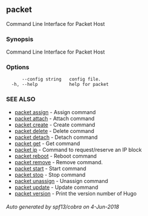 ## packet

Command Line Interface for Packet Host

### Synopsis

Command Line Interface for Packet Host

### Options

```
      --config string   config file.
  -h, --help            help for packet
```

### SEE ALSO

* [packet assign](packet_assign.md)	 - Assign command
* [packet attach](packet_attach.md)	 - Attach command
* [packet create](packet_create.md)	 - Create command
* [packet delete](packet_delete.md)	 - Delete command
* [packet detach](packet_detach.md)	 - Detach command
* [packet get](packet_get.md)	 - Get command
* [packet ip](packet_ip.md)	 - Command to request/reserve an IP block
* [packet reboot](packet_reboot.md)	 - Reboot command
* [packet remove](packet_remove.md)	 - Remove command.
* [packet start](packet_start.md)	 - Start command
* [packet stop](packet_stop.md)	 - Stop command
* [packet unassign](packet_unassign.md)	 - Unassign command
* [packet update](packet_update.md)	 - Update command
* [packet version](packet_version.md)	 - Print the version number of Hugo

###### Auto generated by spf13/cobra on 4-Jun-2018
